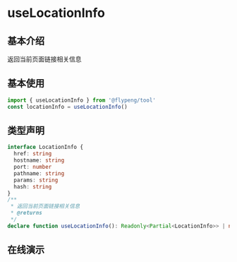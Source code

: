 # useLocationInfo

## 基本介绍

返回当前页面链接相关信息

<script lang="ts" setup>
	import DemoContainer from '../../.vitepress/components/DemoContainer.vue'
	import useLocationInfo from './index.vue'
</script>

## 基本使用

```ts
import { useLocationInfo } from '@flypeng/tool'
const locationInfo = useLocationInfo()
```

## 类型声明

```ts
interface LocationInfo {
  href: string
  hostname: string
  port: number
  pathname: string
  params: string
  hash: string
}
/**
 * 返回当前页面链接相关信息
 * @returns
 */
declare function useLocationInfo(): Readonly<Partial<LocationInfo>> | null
```

## 在线演示

<DemoContainer>
	<useLocationInfo />
</DemoContainer>
